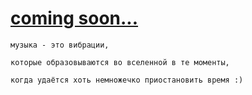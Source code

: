 # [coming soon...](humans.txt)

```
музыка - это вибрации,
```

```
которые образовываются во вселенной в те моменты,
```

```
когда удаётся хоть немножечко приостановить время :)
```
